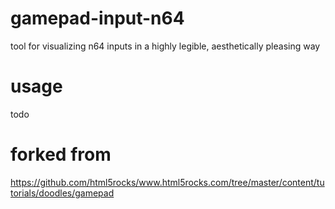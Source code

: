 # gamepad-input-n64
tool for visualizing n64 inputs in a highly legible, aesthetically pleasing way

# usage
todo

# forked from
https://github.com/html5rocks/www.html5rocks.com/tree/master/content/tutorials/doodles/gamepad
